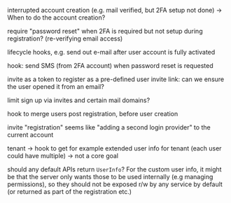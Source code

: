 interrupted account creation (e.g. mail verified, but 2FA setup not done)
-> When to do the account creation?

require "password reset" when 2FA is required but not setup during registration? (re-verifying email access)

lifecycle hooks, e.g. send out e-mail after user account is fully activated

hook: send SMS (from 2FA account) when password reset is requested

invite as a token to register as a pre-defined user
invite link: can we ensure the user opened it from an email?


limit sign up via invites and certain mail domains?


hook to merge users post registration, before user creation


invite "registration" seems like "adding a second login provider" to the current account



tenant
-> hook to get for example extended user info for tenant (each user could have multiple)
-> not a core goal

should any default APIs return `UserInfo`?
For the custom user info, it might be that the server only wants those to be used internally (e.g managing permissions), so they should not be exposed r/w by any service by default (or returned as part of the registration etc.)